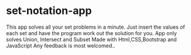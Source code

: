 # set-notation-app
This app solves all your set problems in a minute.
Just insert the values of each set and have the program work out the solution for you.
App only solves Union, Intersect and Subset
Made with Html,CSS,Bootstrap and JavaScript
Any feedback is most welcomed..
